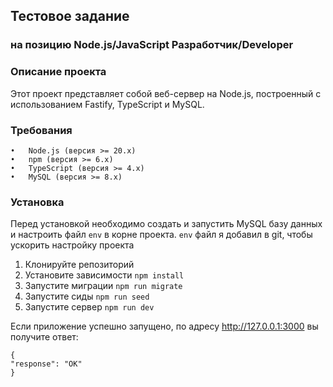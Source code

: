## Тестовое задание
### на позицию Node.js/JavaScript Разработчик/Developer

### Описание проекта
Этот проект представляет собой веб-сервер на Node.js, построенный с использованием Fastify, TypeScript и MySQL.

### Требования

	•	Node.js (версия >= 20.x)
	•	npm (версия >= 6.x)
	•	TypeScript (версия >= 4.x) 
	•	MySQL (версия >= 8.x)

### Установка

Перед установкой необходимо создать и запустить MySQL базу данных и настроить файл `env` в корне проекта. `env` файл я добавил в git, чтобы ускорить настройку проекта

1. Клонируйте репозиторий
2. Установите зависимости `npm install`
3. Запустите миграции `npm run migrate`
4. Запустите сиды `npm run seed` 
5. Запустите сервер `npm run dev`

Если приложение успешно запущено, по адресу http://127.0.0.1:3000 вы получите ответ:

```
{
"response": "OK"
}
```